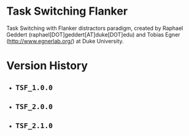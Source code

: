 # Task Switching Flanker
 
 Task Switching with Flanker distractors paradigm, created by Raphael Geddert (raphael[DOT]geddert[AT]duke[DOT]edu) and Tobias Egner (http://www.egnerlab.org/) at Duke University.
 
# Version History

- `TSF_1.0.0`
  -
- `TSF_2.0.0`
  -
- `TSF_2.1.0`
  -
